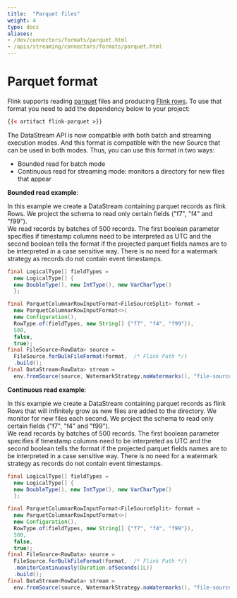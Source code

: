 ```yaml
---
title:  "Parquet files"
weight: 4
type: docs
aliases:
- /dev/connectors/formats/parquet.html
- /apis/streaming/connectors/formats/parquet.html
---
```

<!--
Licensed to the Apache Software Foundation (ASF) under one
or more contributor license agreements.  See the NOTICE file
distributed with this work for additional information
regarding copyright ownership.  The ASF licenses this file
to you under the Apache License, Version 2.0 (the
"License"); you may not use this file except in compliance
with the License.  You may obtain a copy of the License at

  http://www.apache.org/licenses/LICENSE-2.0

Unless required by applicable law or agreed to in writing,
software distributed under the License is distributed on an
"AS IS" BASIS, WITHOUT WARRANTIES OR CONDITIONS OF ANY
KIND, either express or implied.  See the License for the
specific language governing permissions and limitations
under the License.
-->


# Parquet format

Flink supports reading [parquet](https://parquet.apache.org/) files and producing [Flink rows](https://nightlies.apache.org/flink/flink-docs-master/api/java/org/apache/flink/types/Row.html).
To use that format you need to add the dependency below to your project:

```xml
{{< artifact flink-parquet >}}
```  

The DataStream API is now compatible with both batch and streaming execution modes. 
And this format is compatible with the new Source that can be used in both modes.
Thus, you can use this format in two ways:
- Bounded read for batch mode
- Continuous read for streaming mode: monitors a directory for new files that appear 

**Bounded read example**:

In this example we create a DataStream containing parquet records as flink Rows. We project the schema to read only certain fields ("f7", "f4" and "f99").  
We read records by batches of 500 records. The first boolean parameter specifies if timestamp columns need to be interpreted as UTC 
and the second boolean tells the format if the projected parquet fields names are to be interpreted in a case sensitive way.
There is no need for a watermark strategy as records do not contain event timestamps.

```java
final LogicalType[] fieldTypes =
  new LogicalType[] {
  new DoubleType(), new IntType(), new VarCharType()
  };

final ParquetColumnarRowInputFormat<FileSourceSplit> format =
  new ParquetColumnarRowInputFormat<>(
  new Configuration(),
  RowType.of(fieldTypes, new String[] {"f7", "f4", "f99"}),
  500,
  false,
  true);
final FileSource<RowData> source =
  FileSource.forBulkFileFormat(format,  /* Flink Path */)
  .build();
final DataStream<RowData> stream =
  env.fromSource(source, WatermarkStrategy.noWatermarks(), "file-source");
```

**Continuous read example**:

In this example we create a DataStream containing parquet records as flink Rows that will infinitely grow
as new files are added to the directory. We monitor for new files each second.
We project the schema to read only certain fields ("f7", "f4" and "f99").  
We read records by batches of 500 records. The first boolean parameter specifies if timestamp columns need to be interpreted as UTC
and the second boolean tells the format if the projected parquet fields names are to be interpreted in a case sensitive way.
There is no need for a watermark strategy as records do not contain event timestamps.

```java
final LogicalType[] fieldTypes =
  new LogicalType[] {
  new DoubleType(), new IntType(), new VarCharType()
  };

final ParquetColumnarRowInputFormat<FileSourceSplit> format =
  new ParquetColumnarRowInputFormat<>(
  new Configuration(),
  RowType.of(fieldTypes, new String[] {"f7", "f4", "f99"}),
  500,
  false,
  true);
final FileSource<RowData> source =
  FileSource.forBulkFileFormat(format,  /* Flink Path */)
  .monitorContinuously(Duration.ofSeconds(1L))
  .build();
final DataStream<RowData> stream =
  env.fromSource(source, WatermarkStrategy.noWatermarks(), "file-source");
```
